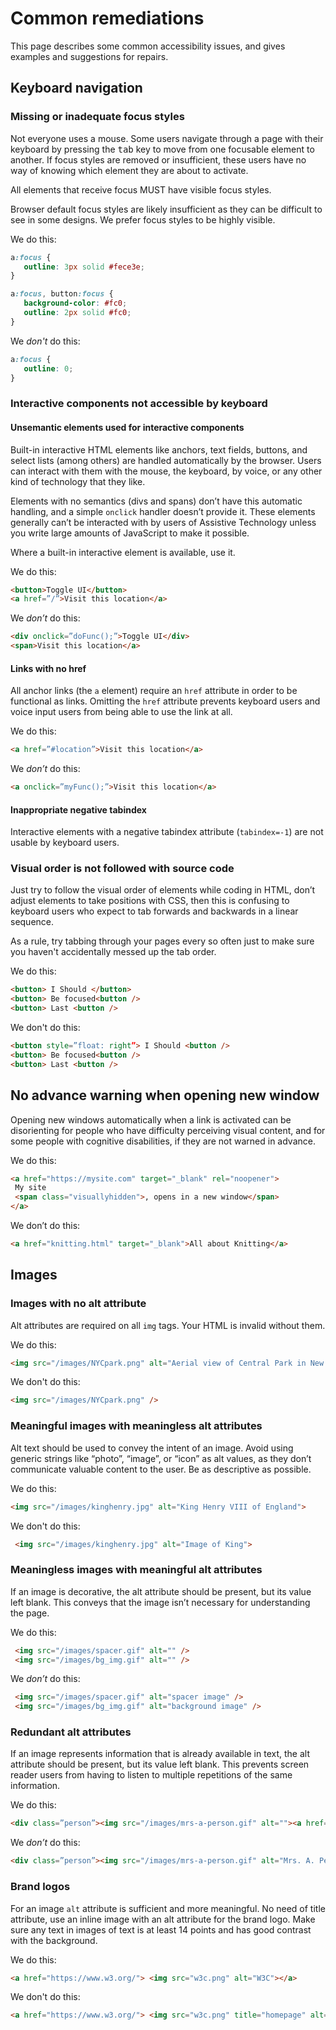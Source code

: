 # Common remediations

This page describes some common accessibility issues, and gives examples and suggestions for repairs. 


## Keyboard navigation

### Missing or inadequate focus styles

Not everyone uses a mouse. Some users navigate through a page with their keyboard by pressing the <kbd>tab</kbd> key to move from one focusable element to another. If focus styles are removed or insufficient, these users have no way of knowing which element they are about to activate. 

All elements that receive focus MUST have visible focus styles. 

Browser default focus styles are likely insufficient as they can be difficult to see in some designs. We prefer focus styles to be highly visible. 


We do this:
```css
a:focus {
   outline: 3px solid #fece3e;
}

a:focus, button:focus {
   background-color: #fc0;
   outline: 2px solid #fc0;
}
```

We _don't_ do this:
```css
a:focus {
   outline: 0;
}
```


### Interactive components not accessible by keyboard

#### Unsemantic elements used for interactive components

Built-in interactive HTML elements like anchors, text fields, buttons, and select lists (among others) are handled automatically by the browser. Users can interact with them with the mouse, the keyboard, by voice, or any other kind of technology that they like. 

Elements with no semantics (divs and spans) don’t have this automatic handling, and a simple `onclick` handler doesn’t provide it. These elements generally can’t be interacted with by users of Assistive Technology unless you write large amounts of JavaScript to make it possible. 

Where a built-in interactive element is available, use it. 

We do this:
```html
<button>Toggle UI</button>
<a href=”/”>Visit this location</a>
```
We _don’t_ do this:
```html
<div onclick=”doFunc();”>Toggle UI</div>
<span>Visit this location</a>
```


#### Links with no href

All anchor links (the `a` element) require an `href` attribute in order to be functional as links. Omitting the `href` attribute prevents keyboard users and voice input users from being able to use the link at all. 

We do this:
```html
<a href=”#location”>Visit this location</a>
```
We _don’t_ do this:
```html
<a onclick=”myFunc();”>Visit this location</a>
```



####  Inappropriate negative tabindex

Interactive elements with a negative tabindex attribute (`tabindex=-1`) are not usable by keyboard users. 



### Visual order is not followed with source code
Just try to follow the visual order of elements while coding in HTML, don’t adjust elements to take positions with CSS, then this is confusing to keyboard users who expect to tab forwards and backwards in a linear sequence.

As a rule, try tabbing through your pages every so often just to make sure you haven't accidentally messed up the tab order. 

We do this:
```html
<button> I Should </button>
<button> Be focused<button />
<button> Last <button />
```

We don't do this:
```html
<button style=”float: right”> I Should <button />
<button> Be focused<button />
<button> Last <button />
```



## No advance warning when opening new window 

Opening new windows automatically when a link is activated can be disorienting for people who have difficulty perceiving visual content, and for some people with cognitive disabilities, if they are not warned in advance.

We do this:
```html
<a href="https://mysite.com" target="_blank" rel="noopener">
 My site
 <span class="visuallyhidden">, opens in a new window</span>
</a>
```

We don’t do this:
```html
<a href="knitting.html" target="_blank">All about Knitting</a>
```



## Images

### Images with no alt attribute

Alt attributes are required on all `img` tags. Your HTML is invalid without them. 

We do this:
```html
<img src="/images/NYCpark.png" alt="Aerial view of Central Park in New York" />
```

We don't do this:
```html
<img src="/images/NYCpark.png" />
```


### Meaningful images with meaningless alt attributes

Alt text should be used to convey the intent of an image. Avoid using generic strings like “photo”, “image”, or “icon” as alt values, as they don’t communicate valuable content to the user. Be as descriptive as possible.

We do this:
```html
<img src="/images/kinghenry.jpg" alt="King Henry VIII of England">
```

We don't do this:
```html
 <img src="/images/kinghenry.jpg" alt="Image of King">
```



### Meaningless images with meaningful alt attributes

If an image is decorative, the alt attribute should be present, but its value left blank. This conveys that the image isn’t necessary for understanding the page.

We do this:
```html
 <img src="/images/spacer.gif" alt="" />
 <img src="/images/bg_img.gif" alt="" />
```

We _don’t_ do this:
```html
 <img src="/images/spacer.gif" alt="spacer image" />
 <img src="/images/bg_img.gif" alt="background image" />
```



### Redundant alt attributes
If an image represents information that is already available in text, the alt attribute should be present, but its value left blank. This prevents screen reader users from having to listen to multiple repetitions of the same information. 

We do this:
```html
<div class=”person”><img src="/images/mrs-a-person.gif" alt=""><a href=”/”>Mrs. A. Person</a></div>
```

We _don’t_ do this:
```html
<div class=”person”><img src="/images/mrs-a-person.gif" alt="Mrs. A. Person" /><a href=”/”>Mrs. A. Person</a></div>
```



### Brand logos

For an image `alt` attribute is sufficient and more meaningful.
No need of title attribute, use an inline image with an alt attribute for the brand logo.
Make sure any text in images of text is at least 14 points and has good contrast with the background.

We do this:
```html
<a href="https://www.w3.org/"> <img src="w3c.png" alt="W3C"></a>
```

We don't do this:
```html
<a href="https://www.w3.org/"> <img src="w3c.png" title="homepage" alt="logo image"></a>
```
